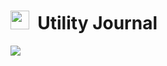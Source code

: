 <h1><img src="Images/calendar.ico" width="30" height="30"/>&nbsp;&nbsp;Utility Journal</h1>

<img src="/Images/index.png"/>

